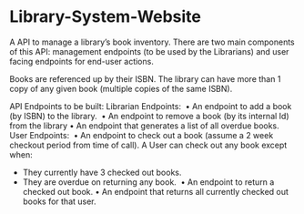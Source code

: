 # Library-System-Website
A API to manage a library’s book inventory. There are two main components of this API: management endpoints (to be used by the Librarians) and user facing endpoints for end-user actions. 

Books are referenced up by their ISBN. The library can have more than 1 copy of any given book (multiple copies of the same ISBN).

API Endpoints to be built:
Librarian Endpoints: 
•	An endpoint to add a book (by ISBN) to the library. 
•	An endpoint to remove a book (by its internal Id) from the library
•	An endpoint that generates a list of all overdue books.
User Endpoints: 
•	An endpoint to check out a book (assume a 2 week checkout period from time of call). A User can check out any book except when:  
-	They currently have 3 checked out books.  
-	They are overdue on returning any book. 
•	An endpoint to return a checked out book.
•	An endpoint that returns all currently checked out books for that user.
